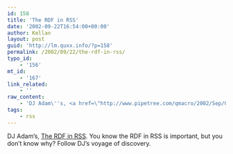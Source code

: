 ```yaml
---
id: 158
title: 'The RDF in RSS'
date: '2002-09-22T16:54:00+00:00'
author: Kellan
layout: post
guid: 'http://lm.quxx.info/?p=158'
permalink: /2002/09/22/the-rdf-in-rss/
typo_id:
    - '156'
mt_id:
    - '167'
link_related:
    - ''
raw_content:
    - 'DJ Adam\''s, <a href=\"http://www.pipetree.com/qmacro/2002/Sep/08#tech/rdf/rssrdf\">The RDF in RSS</a>.  You know the RDF in RSS is important, but you don\''t know why?  Follow DJ\''s voyage of discovery.'
tags:
    - rss
---
```


DJ Adam’s, [The RDF in RSS](http://www.pipetree.com/qmacro/2002/Sep/08#tech/rdf/rssrdf). You know the RDF in RSS is important, but you don’t know why? Follow DJ’s voyage of discovery.